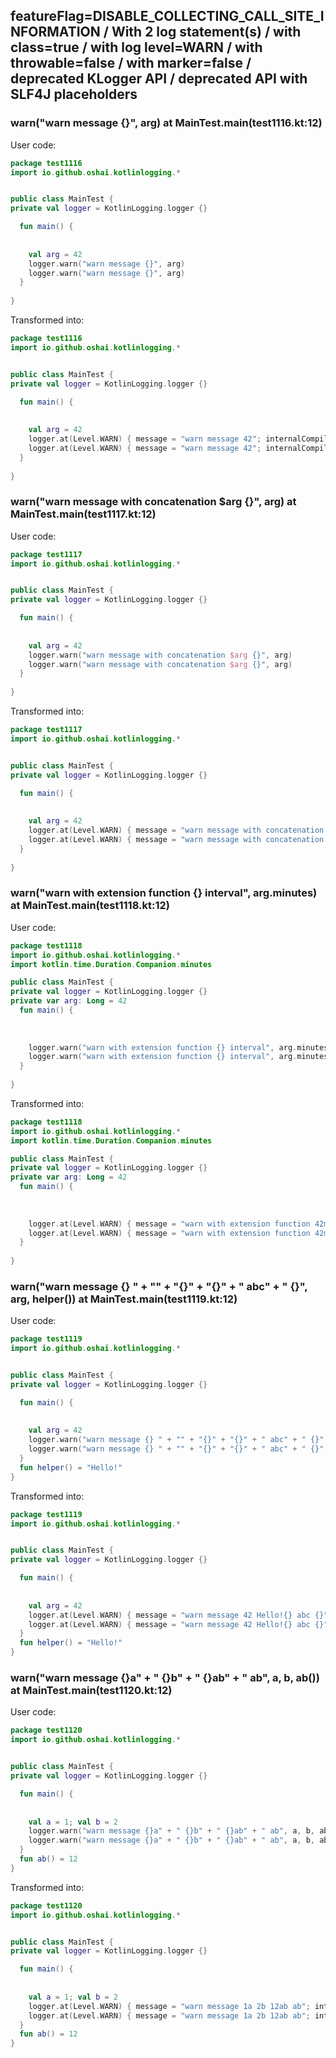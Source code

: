 ## featureFlag=DISABLE_COLLECTING_CALL_SITE_INFORMATION / With 2 log statement(s) / with class=true / with log level=WARN / with throwable=false / with marker=false / deprecated KLogger API / deprecated API with SLF4J placeholders



###  warn("warn message {}", arg) at MainTest.main(test1116.kt:12)

User code:
```kotlin
package test1116
import io.github.oshai.kotlinlogging.*


public class MainTest {
private val logger = KotlinLogging.logger {}

  fun main() {
    
    
    val arg = 42
    logger.warn("warn message {}", arg)
    logger.warn("warn message {}", arg)
  }
  
}


```
  
Transformed into:
```kotlin
package test1116
import io.github.oshai.kotlinlogging.*


public class MainTest {
private val logger = KotlinLogging.logger {}

  fun main() {
    
    
    val arg = 42
    logger.at(Level.WARN) { message = "warn message 42"; internalCompilerData = KLoggingEventBuilder.InternalCompilerData(messageTemplate = "\"warn message {}\"")
    logger.at(Level.WARN) { message = "warn message 42"; internalCompilerData = KLoggingEventBuilder.InternalCompilerData(messageTemplate = "\"warn message {}\"")
  }
  
}


```

###  warn("warn message with concatenation $arg {}", arg) at MainTest.main(test1117.kt:12)

User code:
```kotlin
package test1117
import io.github.oshai.kotlinlogging.*


public class MainTest {
private val logger = KotlinLogging.logger {}

  fun main() {
    
    
    val arg = 42
    logger.warn("warn message with concatenation $arg {}", arg)
    logger.warn("warn message with concatenation $arg {}", arg)
  }
  
}


```
  
Transformed into:
```kotlin
package test1117
import io.github.oshai.kotlinlogging.*


public class MainTest {
private val logger = KotlinLogging.logger {}

  fun main() {
    
    
    val arg = 42
    logger.at(Level.WARN) { message = "warn message with concatenation 42 42"; internalCompilerData = KLoggingEventBuilder.InternalCompilerData(messageTemplate = "\"warn message with concatenation $arg {}\"")
    logger.at(Level.WARN) { message = "warn message with concatenation 42 42"; internalCompilerData = KLoggingEventBuilder.InternalCompilerData(messageTemplate = "\"warn message with concatenation $arg {}\"")
  }
  
}


```

###  warn("warn with extension function {} interval", arg.minutes) at MainTest.main(test1118.kt:12)

User code:
```kotlin
package test1118
import io.github.oshai.kotlinlogging.*
import kotlin.time.Duration.Companion.minutes

public class MainTest {
private val logger = KotlinLogging.logger {}
private var arg: Long = 42
  fun main() {
    
    
    
    logger.warn("warn with extension function {} interval", arg.minutes)
    logger.warn("warn with extension function {} interval", arg.minutes)
  }
  
}


```
  
Transformed into:
```kotlin
package test1118
import io.github.oshai.kotlinlogging.*
import kotlin.time.Duration.Companion.minutes

public class MainTest {
private val logger = KotlinLogging.logger {}
private var arg: Long = 42
  fun main() {
    
    
    
    logger.at(Level.WARN) { message = "warn with extension function 42m interval"; internalCompilerData = KLoggingEventBuilder.InternalCompilerData(messageTemplate = "\"warn with extension function {} interval\"")
    logger.at(Level.WARN) { message = "warn with extension function 42m interval"; internalCompilerData = KLoggingEventBuilder.InternalCompilerData(messageTemplate = "\"warn with extension function {} interval\"")
  }
  
}


```

###  warn("warn message {} " + "" + "{}" + "{}" + " abc" + " {}", arg, helper()) at MainTest.main(test1119.kt:12)

User code:
```kotlin
package test1119
import io.github.oshai.kotlinlogging.*


public class MainTest {
private val logger = KotlinLogging.logger {}

  fun main() {
    
    
    val arg = 42
    logger.warn("warn message {} " + "" + "{}" + "{}" + " abc" + " {}", arg, helper())
    logger.warn("warn message {} " + "" + "{}" + "{}" + " abc" + " {}", arg, helper())
  }
  fun helper() = "Hello!"
}


```
  
Transformed into:
```kotlin
package test1119
import io.github.oshai.kotlinlogging.*


public class MainTest {
private val logger = KotlinLogging.logger {}

  fun main() {
    
    
    val arg = 42
    logger.at(Level.WARN) { message = "warn message 42 Hello!{} abc {}"; internalCompilerData = KLoggingEventBuilder.InternalCompilerData(messageTemplate = "\"warn message {} \" + \"\" + \"{}\" + \"{}\" + \" abc\" + \" {}\"")
    logger.at(Level.WARN) { message = "warn message 42 Hello!{} abc {}"; internalCompilerData = KLoggingEventBuilder.InternalCompilerData(messageTemplate = "\"warn message {} \" + \"\" + \"{}\" + \"{}\" + \" abc\" + \" {}\"")
  }
  fun helper() = "Hello!"
}


```

###  warn("warn message {}a" + " {}b" + " {}ab" + " ab", a, b, ab()) at MainTest.main(test1120.kt:12)

User code:
```kotlin
package test1120
import io.github.oshai.kotlinlogging.*


public class MainTest {
private val logger = KotlinLogging.logger {}

  fun main() {
    
    
    val a = 1; val b = 2
    logger.warn("warn message {}a" + " {}b" + " {}ab" + " ab", a, b, ab())
    logger.warn("warn message {}a" + " {}b" + " {}ab" + " ab", a, b, ab())
  }
  fun ab() = 12
}


```
  
Transformed into:
```kotlin
package test1120
import io.github.oshai.kotlinlogging.*


public class MainTest {
private val logger = KotlinLogging.logger {}

  fun main() {
    
    
    val a = 1; val b = 2
    logger.at(Level.WARN) { message = "warn message 1a 2b 12ab ab"; internalCompilerData = KLoggingEventBuilder.InternalCompilerData(messageTemplate = "\"warn message {}a\" + \" {}b\" + \" {}ab\" + \" ab\"")
    logger.at(Level.WARN) { message = "warn message 1a 2b 12ab ab"; internalCompilerData = KLoggingEventBuilder.InternalCompilerData(messageTemplate = "\"warn message {}a\" + \" {}b\" + \" {}ab\" + \" ab\"")
  }
  fun ab() = 12
}


```
